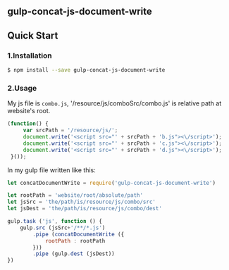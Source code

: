## gulp-concat-js-document-write

## Quick Start

### 1.Installation

```bash
$ npm install --save gulp-concat-js-document-write
```

### 2.Usage
My js file is `combo.js`, '/resource/js/comboSrc/combo.js' is relative path at website's root.
```js
(function() {
     var srcPath = '/resource/js/';
     document.write('<script src="' + srcPath + 'b.js"><\/script>');
     document.write('<script src="' + srcPath + 'c.js"><\/script>');
     document.write('<script src="' + srcPath + 'd.js"><\/script>');
 }());
```

In my gulp file written like this:
```js
let concatDocumentWrite = require('gulp-concat-js-document-write')

let rootPath = 'website/root/absolute/path'
let jsSrc = 'the/path/is/resource/js/combo/src'
let jsDest = 'the/path/is/resource/js/combo/dest'

gulp.task ('js', function () {
    gulp.src (jsSrc+'/**/*.js')
        .pipe (concatDocumentWrite ({
            rootPath : rootPath
        }))
        .pipe (gulp.dest (jsDest))
})
```